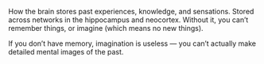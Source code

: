 How the brain stores past experiences, knowledge, and sensations. Stored across networks in the hippocampus and neocortex. Without it, you can’t remember things, or imagine (which means no new things).

If you don’t have memory, imagination is useless — you can’t actually make detailed mental images of the past.
